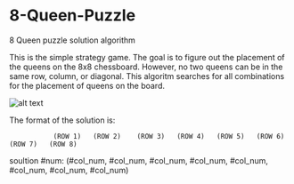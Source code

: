 # 8-Queen-Puzzle
8 Queen puzzle solution algorithm

This is the simple strategy game. The goal is to figure out the placement of the queens on the 8x8 chessboard. However, no two queens can be in the same row, column, or diagonal. This algoritm searches for all combinations for the placement of queens on the board. 


![alt text](http://www.aiai.ed.ac.uk/~gwickler/images/8-queens-config.png)


The format of the solution is: 

               (ROW 1)   (ROW 2)    (ROW 3)   (ROW 4)   (ROW 5)   (ROW 6)   (ROW 7)   (ROW 8)
soultion #num: (#col_num, #col_num, #col_num, #col_num, #col_num, #col_num, #col_num, #col_num)


